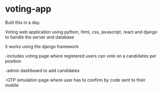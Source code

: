 # voting-app
Built this in a day.

Voting web application using python, html, css, javascript, react and django to handle the server and database

it works using the django framework

-includes voting page where registered users can vote on a candidates per position

-admin dashboard to add candidates

-OTP simulation page where user has to confirm by code sent to their mobile
